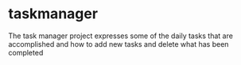 # taskmanager
The task manager project expresses some of the daily tasks that are accomplished and how to add new tasks and delete what has been completed
